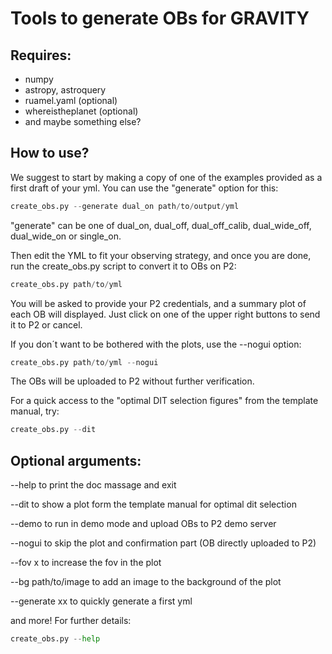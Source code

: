 # Tools to generate OBs for GRAVITY

## Requires: 
- numpy
- astropy, astroquery
- ruamel.yaml (optional)
- whereistheplanet (optional)
- and maybe something else?

## How to use?
We suggest to start by making a copy of one of the examples provided as a first draft of your yml. You can use the "generate" option for this:
```python
create_obs.py --generate dual_on path/to/output/yml
```
"generate" can be one of dual_on, dual_off, dual_off_calib, dual_wide_off, dual_wide_on or single_on.

Then edit the YML to fit your observing strategy, and once you are done, run the create_obs.py script to convert it to OBs on P2:
```python
create_obs.py path/to/yml
```

You will be asked to provide your P2 credentials, and a summary plot of each OB will displayed. Just click on one of the upper right buttons to send it to P2 or cancel. 

If you don´t want to be bothered with the plots, use the --nogui option:
```python
create_obs.py path/to/yml --nogui
```
The OBs will be uploaded to P2 without further verification.

For a quick access to the "optimal DIT selection figures" from the template manual, try:
```python
create_obs.py --dit
```


## Optional arguments:
--help to print the doc massage and exit

--dit to show a plot form the template manual for optimal dit selection

--demo to run in demo mode and upload OBs to P2 demo server

--nogui to skip the plot and confirmation part (OB directly uploaded to P2)

--fov x to increase the fov in the plot

--bg path/to/image to add an image to the background of the plot

--generate xx to quickly generate a first yml

and more! For further details:
```python
create_obs.py --help
```
